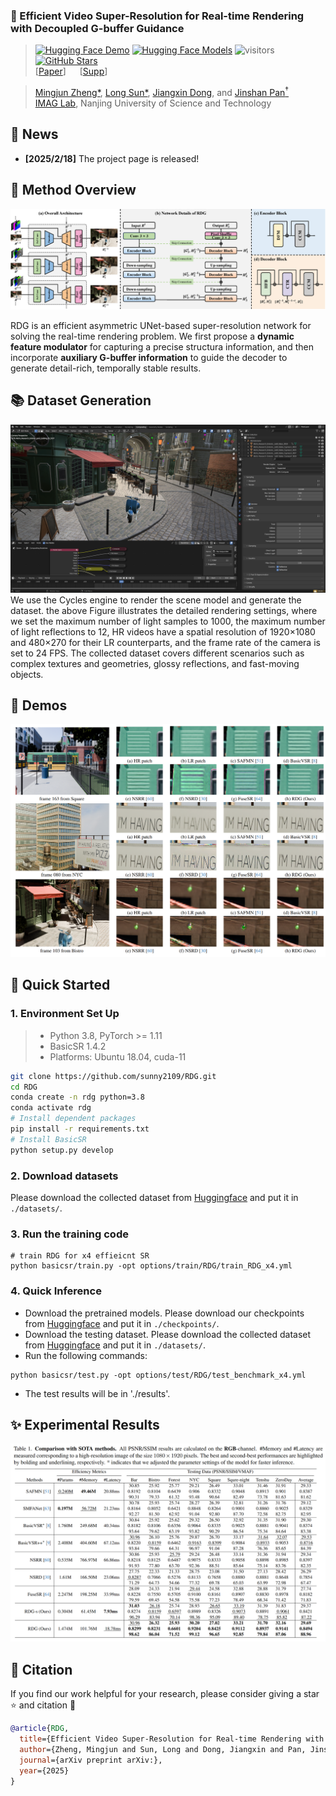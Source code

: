 ### 📖 Efficient Video Super-Resolution for Real-time Rendering with Decoupled G-buffer Guidance
> [![Hugging Face Demo](https://img.shields.io/badge/%F0%9F%A4%97%20Hugging%20Face-Demos-blue)](https://huggingface.co/spaces/Meloo/SAFMN)
[![Hugging Face Models](https://img.shields.io/badge/%F0%9F%A4%97%20Hugging%20Face-Models-blue)](https://huggingface.co/Meloo/SAFMN/tree/main)
![visitors](https://visitor-badge.laobi.icu/badge?page_id=sunny2109/RDG)
[![GitHub Stars](https://img.shields.io/github/stars/sunny2109/RDG?style=social)](https://github.com/sunny2109/RDG) <br>
> [[Paper]()] &emsp;
[[Supp]()]  <br>

> [Mingjun Zheng*](https://github.com/Zheng-MJ), 
[Long Sun*](https://github.com/sunny2109), 
[Jiangxin Dong](https://scholar.google.com/citations?user=ruebFVEAAAAJ&hl=zh-CN&oi=ao), 
and [Jinshan Pan<sup>†</sup>](https://jspan.github.io/) <br>
> [IMAG Lab](https://imag-njust.net/), Nanjing University of Science and Technology


## 📜 News
 - **[2025/2/18]** The project page is released!

## 🚀 Method Overview
<div align="center">
    <img src='./assets/arch.png'/>
</div>

RDG is an efficient asymmetric UNet-based super-resolution network for solving the real-time rendering problem.
We first propose a **dynamic feature modulator** for capturing a precise structura information, 
and then incorporate **auxiliary G-buffer information** to guide the decoder to generate detail-rich, temporally stable results.


## 📚 Dataset Generation
<div align="center">
    <img src='./assets/Blender.png'/>
</div>
We use the Cycles engine to render the scene model and generate the dataset. the above Figure illustrates the detailed rendering settings, 
where we set the maximum number of light samples to 1000, the maximum number of light reflections to 12, 
HR videos have a spatial resolution of 1920×1080 and 480×270 for their LR counterparts, and the frame rate of the camera is set to 24 FPS. 
The collected dataset covers different scenarios such as complex textures and geometries, glossy reflections, and fast-moving objects.


## 👀 Demos
<div align="center">
    <img src='./assets/visual_results.png'/>
</div>


## 🚀 Quick Started
### 1. Environment Set Up
> - Python 3.8, PyTorch >= 1.11
> - BasicSR 1.4.2
> - Platforms: Ubuntu 18.04, cuda-11

```bash
git clone https://github.com/sunny2109/RDG.git
cd RDG
conda create -n rdg python=3.8
conda activate rdg
# Install dependent packages
pip install -r requirements.txt
# Install BasicSR
python setup.py develop
```

### 2. Download datasets
Please download the collected dataset from [Huggingface](https://huggingface.co/Meloo/RDG) and put it in `./datasets/`.

### 3. Run the training code
```
# train RDG for x4 effieicnt SR
python basicsr/train.py -opt options/train/RDG/train_RDG_x4.yml
```

### 4. Quick Inference
- Download the pretrained models.
Please download our checkpoints from [Huggingface](https://huggingface.co/Meloo/RDG) and put it in `./checkpoints/`.
- Download the testing dataset.
Please download the collected dataset from [Huggingface](https://huggingface.co/Meloo/RDG) and put it in `./datasets/`.
- Run the following commands:
```
python basicsr/test.py -opt options/test/RDG/test_benchmark_x4.yml 
```
- The test results will be in './results'.


## ✨ Experimental Results
<div align="center">
    <img src='./assets/results.png'/>
</div>


## 📎 Citation 

If you find our work helpful for your research, please consider giving a star ⭐ and citation 📝 
```bibtex
@article{RDG,
  title={Efficient Video Super-Resolution for Real-time Rendering with Decoupled G-buffer Guidance},
  author={Zheng, Mingjun and Sun, Long and Dong, Jiangxin and Pan, Jinshan}
  journal={arXiv preprint arXiv:},
  year={2025}
}
